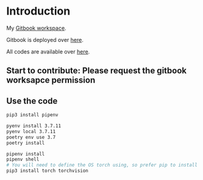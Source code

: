 # Introduction

My [Gitbook workspace](https://app.gitbook.com/@ztlevi).

Gitbook is deployed over [here](https://ztlevi.gitbook.io/ml-101).

All codes are available over [here](https://github.com/ztlevi/ML_101/tree/master/codes).

## Start to contribute: Please request the gitbook worksapce permission

## Use the code

```bash
pip3 install pipenv

pyenv install 3.7.11
pyenv local 3.7.11
poetry env use 3.7
poetry install

pipenv install
pipenv shell
# You will need to define the OS torch using, so prefer pip to install
pip3 install torch torchvision
```

